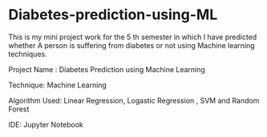 # Diabetes-prediction-using-ML

This is my mini project work for the 5 th semester in which I have predicted whether A person is suffering from diabetes or not using Machine learning techniques.

Project Name : Diabetes Prediction using Machine Learning 

Technique: Machine Learning 

Algorithm Used: Linear Regression, Logastic Regression , SVM and Random Forest

IDE: Jupyter Notebook
